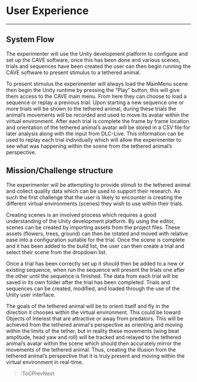 <style>
img[src*="#centered"] {
    margin:auto;
    display:block;
 }
 img[src*="#invertedcenter"] {
    margin:auto;
    display:block;
    background: white;
    width: 55%;
    height: auto;
 }
 img[src*="#small"] {
    width: 250px;
    height: auto;
 }
 div.centertext{
    text-align:center;
 }
 abbr{
    border: none;
    text-decoration: none;
    color: lightblue;
}
</style>

# User Experience
<hr>

## System Flow

The experimenter will use the Unity development platform to configure and set up the CAVE software, once this has been done and various scenes, trials and sequences have been created the user can then begin running the CAVE software to present stimulus to a tethered animal. 

To present stimulus the experimenter will always load the MainMenu scene then begin the Unity runtime by pressing the “Play” button, this will give them access to the CAVE main menu. From here they can choose to load a sequence or replay a previous trial. Upon starting a new sequence one or more trials will be shown to the tethered animal, during these trials the animal’s movements will be recorded and used to move its avatar within the virtual environment. After each trial is complete the frame by frame location and orientation of the tethered animal’s avatar will be stored in a CSV file for later analysis along with the input from DLC-Live. This information can be used to replay each trial individually which will allow the experimenter to see what was happening within the scene from the tethered animal’s perspective.

## Mission/Challenge structure

The experimenter will be attempting to provide stimuli to the tethered animal and collect quality data which can be used to support their research. As such the first challenge that the user is likely to encounter is creating the different virtual environments (scenes) they wish to use within their trials. 

Creating scenes is an involved process which requires a good understanding of the Unity development platform. By using the editor, scenes can be created by importing assets from the project files. These assets (flowers, trees, ground) can then be rotated and moved with relative ease into a configuration suitable for the trial. Once the scene is complete and it has been added to the build list, the user can then create a trial and select their scene from the dropdown list.

Once a trial has been correctly set up it should then be added to a new or existing sequence, when run the sequence will present the trials one after the other until the sequence is finished. The data from each trial will be saved in its own folder after the trial has been completed. Trials and sequences can be created, modified, and loaded through the use of the Unity user interface.

The goals of the tethered animal will be to orient itself and fly in the direction it chooses within the virtual environment. This could be toward Objects of Interest that are attractive or away from predators. This will be achieved from the tethered animal's perspective as orienting and moving within the limits of the tether, but in reality these movements (wing beat amplitude, head yaw and roll) will be tracked and relayed to the tethered animal’s avatar within the scene which should then accurately mirror the movements of the tethered animal. Thus, creating the illusion from the tethered animal’s perspective that it is truly present and moving within the virtual environment in real-time.


> :ToCPrevNext